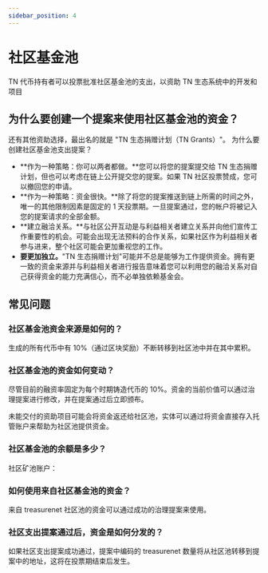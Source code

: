 ```yaml
---
sidebar_position: 4
---
```


# 社区基金池

TN 代币持有者可以投票批准社区基金池的支出，以资助 TN 生态系统中的开发和项目

## 为什么要创建一个提案来使用社区基金池的资金？

还有其他资助选择，最出名的就是 "TN 生态捐赠计划（TN Grants）"。 为什么要创建社区基金池支出提案？

- **作为一种策略：你可以两者都做。**您可以将您的提案提交给 TN 生态捐赠计划，但也可以考虑在链上公开提交您的提案。如果 TN 社区投票赞成，您可以撤回您的申请。
- **作为一种策略：资金很快。**除了将您的提案推送到链上所需的时间之外，唯一的其他限制因素是固定的 1 天投票期。一旦提案通过，您的帐户将被记入您的提案请求的全部金额。
- **建立融洽关系。**与社区公开互动是与利益相关者建立关系并向他们宣传工作重要性的机会。可能会出现无法预料的合作关系，如果社区作为利益相关者参与进来，整个社区可能会更加重视您的工作。
- **要更加独立。**"TN 生态捐赠计划"可能并不总是能够为工作提供资金。拥有更一致的资金来源并与利益相关者进行报告意味着您可以利用您的融洽关系对自己获得资金的能力充满信心，而不必单独依赖基金会。

## 常见问题

### 社区基金池资金来源是如何的？

生成的所有代币中有 10%（通过区块奖励）不断转移到社区池中并在其中累积。

### 社区基金池的资金如何变动？

尽管目前的融资率固定为每个时期铸造代币的 10%。资金的当前价值可以通过治理提案进行修改，并在提案通过后立即颁布。

未能交付的资助项目可能会将资金返还给社区池，实体可以通过将资金直接存入托管账户来帮助为社区池提供资金。

### 社区基金池的余额是多少？

社区矿池账户：

### 如何使用来自社区基金池的资金？

来自 treasurenet 社区池的资金可以通过成功的治理提案来使用。

### 社区支出提案通过后，资金是如何分发的？

如果社区支出提案成功通过，提案中编码的 treasurenet 数量将从社区池转移到提案中的地址，这将在投票期结束后发生。
